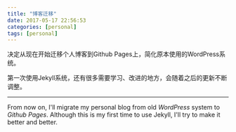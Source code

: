 ```yaml
---
title: "博客迁移"
date: 2017-05-17 22:56:53
categories: [personal]
tags: [personal]
---
```


决定从现在开始迁移个人博客到Github Pages上，简化原本使用的WordPress系统。

第一次使用Jekyll系统，还有很多需要学习、改进的地方，会随着之后的更新不断调整。

******

From now on, I'll migrate my personal blog from old *WordPress* system to *Github Pages*.
Although this is my first time to use Jekyll, I'll try to make it better and better.
